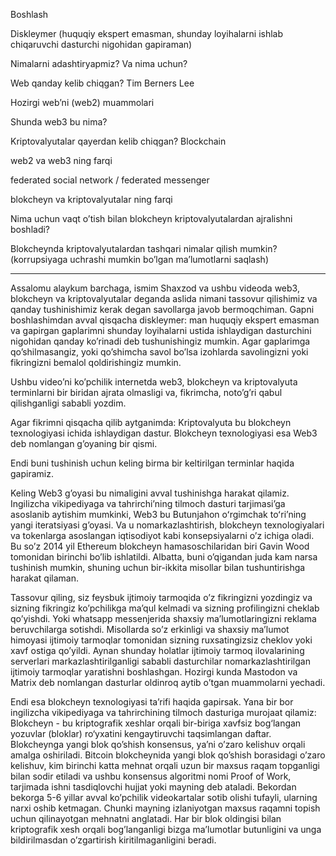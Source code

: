 Boshlash

Diskleymer (huquqiy ekspert emasman, shunday loyihalarni ishlab chiqaruvchi dasturchi nigohidan gapiraman)

Nimalarni adashtiryapmiz? Va nima uchun?

Web qanday kelib chiqgan? Tim Berners Lee

Hozirgi web’ni (web2) muammolari

Shunda web3 bu nima?

Kriptovalyutalar qayerdan kelib chiqgan? Blockchain

web2 va web3 ning farqi

federated social network / federated messenger

blokcheyn va kriptovalyutalar ning farqi

Nima uchun vaqt o’tish bilan blokcheyn kriptovalyutalardan ajralishni boshladi?

Blokcheynda kriptovalyutalardan tashqari nimalar qilish mumkin? (korrupsiyaga uchrashi mumkin bo’lgan ma’lumotlarni saqlash)

---

Assalomu alaykum barchaga, ismim Shaxzod va ushbu videoda web3, blokcheyn va kriptovalyutalar deganda aslida nimani tassovur qilishimiz va qanday tushinishimiz kerak degan savollarga javob bermoqchiman. Gapni boshlashimdan avval qisqacha diskleymer: man huquqiy ekspert emasman va gapirgan gaplarimni shunday loyihalarni ustida ishlaydigan dasturchini nigohidan qanday ko’rinadi deb tushunishingiz mumkin. Agar gaplarimga qo’shilmasangiz, yoki qo’shimcha savol bo’lsa izohlarda savolingizni yoki fikringizni bemalol qoldirishingiz mumkin.

Ushbu video’ni ko’pchilik internetda web3, blokcheyn va kriptovalyuta terminlarni bir biridan ajrata olmasligi va, fikrimcha, noto’g’ri qabul qilishganligi sababli yozdim.

Agar fikrimni qisqacha qilib aytganimda: Kriptovalyuta bu blokcheyn texnologiyasi ichida ishlaydigan dastur. Blokcheyn texnologiyasi esa Web3 deb nomlangan g’oyaning bir qismi.

Endi buni tushinish uchun keling birma bir keltirilgan terminlar haqida gapiramiz.

Keling Web3 g’oyasi bu nimaligini avval tushinishga harakat qilamiz. Ingilizcha vikipediyaga va tahrirchi’ning tilmoch dasturi tarjimasi’ga asoslanib aytishim mumkinki, Web3 bu Butunjahon oʻrgimchak toʻri’ning yangi iteratsiyasi g’oyasi. Va u nomarkazlashtirish, blokcheyn texnologiyalari va tokenlarga asoslangan iqtisodiyot kabi konsepsiyalarni o’z ichiga oladi. Bu so’z 2014 yil Ethereum blokcheyn hamasoschilaridan biri Gavin Wood tomonidan birinchi bo’lib ishlatildi. Albatta, buni o’qigandan juda kam narsa tushinish mumkin, shuning uchun bir-ikkita misollar bilan tushuntirishga harakat qilaman.

Tassovur qiling, siz feysbuk ijtimoiy tarmoqida o’z fikringizni yozdingiz va sizning fikringiz ko’pchilikga ma’qul kelmadi va sizning profilingizni cheklab qo’yishdi. Yoki whatsapp messenjerida shaxsiy ma’lumotlaringizni reklama beruvchilarga sotishdi. Misollarda so’z erkinligi va shaxsiy ma’lumot himoyasi ijtimoiy tarmoqlar tomonidan sizning ruxsatingizsiz cheklov yoki xavf ostiga qo’yildi. Aynan shunday holatlar ijtimoiy tarmoq ilovalarining serverlari markazlashtirilganligi sababli dasturchilar nomarkazlashtirilgan ijtimoiy tarmoqlar yaratishni boshlashgan. Hozirgi kunda Mastodon va Matrix deb nomlangan dasturlar oldinroq aytib o’tgan muammolarni yechadi.

Endi esa blokcheyn texnologiyasi ta’rifi haqida gapirsak. Yana bir bor ingilizcha vikipediyaga va tahrirchining tilmoch dasturiga murojaat qilamiz: Blokcheyn - bu kriptografik xeshlar orqali bir-biriga xavfsiz bog‘langan yozuvlar (bloklar) ro‘yxatini kengaytiruvchi taqsimlangan daftar. Blokcheynga yangi blok qo’shish konsensus, ya’ni o’zaro kelishuv orqali amalga oshiriladi. Bitcoin blokcheynida yangi blok qo’shish borasidagi o’zaro kelishuv, kim birinchi katta mehnat orqali uzun bir maxsus raqam topganligi bilan sodir etiladi va ushbu konsensus algoritmi nomi Proof of Work, tarjimada ishni tasdiqlovchi hujjat yoki mayning deb ataladi. Bekordan bekorga 5-6 yillar avval ko’pchilik videokartalar sotib olishi tufayli, ularning narxi oshib ketmagan. Chunki mayning izlaniyotgan maxsus raqamni topish uchun qilinayotgan mehnatni anglatadi. Har bir blok oldingisi bilan kriptografik xesh orqali bog’langanligi bizga ma’lumotlar butunligini va unga bildirilmasdan o’zgartirish kiritilmaganligini beradi.
